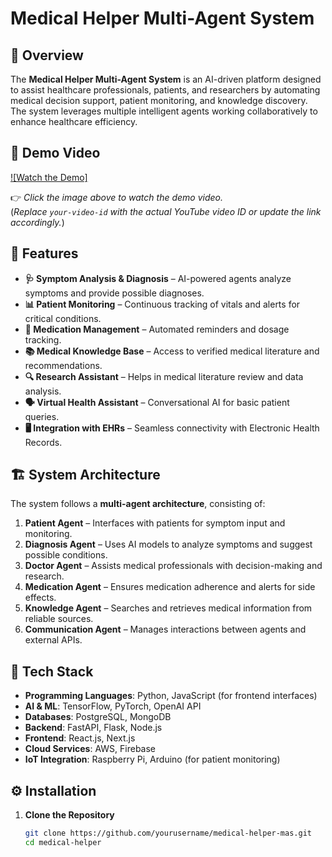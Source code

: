 # Medical Helper Multi-Agent System

## 📌 Overview

The **Medical Helper Multi-Agent System** is an AI-driven platform designed to assist healthcare professionals, patients, and researchers by automating medical decision support, patient monitoring, and knowledge discovery. The system leverages multiple intelligent agents working collaboratively to enhance healthcare efficiency.

## 🎥 Demo Video

[![Watch the Demo]]([https://www.youtube.com/watch?v=your-video-id](https://drive.google.com/file/d/1izAtX8YfSZ9UjjFufOLUUS4yYMG88UyU/view?usp=sharing))

👉 *Click the image above to watch the demo video.*  
(*Replace `your-video-id` with the actual YouTube video ID or update the link accordingly.*)

## 🚀 Features

- **🩺 Symptom Analysis & Diagnosis** – AI-powered agents analyze symptoms and provide possible diagnoses.
- **📊 Patient Monitoring** – Continuous tracking of vitals and alerts for critical conditions.
- **💊 Medication Management** – Automated reminders and dosage tracking.
- **📚 Medical Knowledge Base** – Access to verified medical literature and recommendations.
- **🔍 Research Assistant** – Helps in medical literature review and data analysis.
- **🗣️ Virtual Health Assistant** – Conversational AI for basic patient queries.
- **🖥️ Integration with EHRs** – Seamless connectivity with Electronic Health Records.

## 🏗️ System Architecture

The system follows a **multi-agent architecture**, consisting of:

1. **Patient Agent** – Interfaces with patients for symptom input and monitoring.
2. **Diagnosis Agent** – Uses AI models to analyze symptoms and suggest possible conditions.
3. **Doctor Agent** – Assists medical professionals with decision-making and research.
4. **Medication Agent** – Ensures medication adherence and alerts for side effects.
5. **Knowledge Agent** – Searches and retrieves medical information from reliable sources.
6. **Communication Agent** – Manages interactions between agents and external APIs.

## 🔧 Tech Stack

- **Programming Languages**: Python, JavaScript (for frontend interfaces)
- **AI & ML**: TensorFlow, PyTorch, OpenAI API
- **Databases**: PostgreSQL, MongoDB
- **Backend**: FastAPI, Flask, Node.js
- **Frontend**: React.js, Next.js
- **Cloud Services**: AWS, Firebase
- **IoT Integration**: Raspberry Pi, Arduino (for patient monitoring)

## ⚙️ Installation

1. **Clone the Repository**
   ```bash
   git clone https://github.com/yourusername/medical-helper-mas.git
   cd medical-helper
